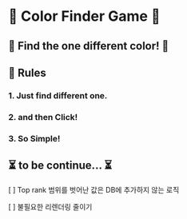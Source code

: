 # 👀 Color Finder Game 👀

## 🎨 Find the one different color! 🎨

## 🧾 Rules
### 1. Just find different one.
### 2. and then Click!
### 3. So Simple!

## ⏳ to be continue... ⏳

[ ] Top rank 범위를 벗어난 값은 DB에 추가하지 않는 로직 

[  ] 불필요한 리렌더링 줄이기

